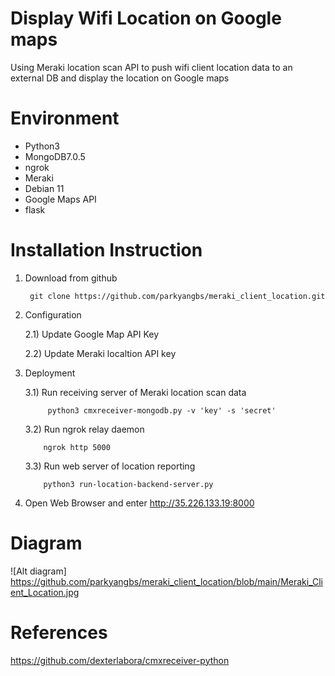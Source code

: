 # Display Wifi Location on Google maps
Using Meraki location scan API to push wifi client location data to an external DB and display the location on Google maps

# Environment
- Python3
- MongoDB7.0.5
- ngrok
- Meraki
- Debian 11
- Google Maps API
- flask

# Installation Instruction
1) Download from github
  
        git clone https://github.com/parkyangbs/meraki_client_location.git
2) Configuration

      2.1) Update Google Map API Key

      2.2) Update Meraki localtion API key
3) Deployment
   
      3.1) Run receiving server of Meraki location scan data
   
            python3 cmxreceiver-mongodb.py -v 'key' -s 'secret'
      3.2) Run ngrok relay daemon

           ngrok http 5000
      3.3) Run web server of location reporting

           python3 run-location-backend-server.py
   
4) Open Web Browser and enter http://35.226.133.19:8000
   
# Diagram
![Alt diagram] https://github.com/parkyangbs/meraki_client_location/blob/main/Meraki_Client_Location.jpg

# References
https://github.com/dexterlabora/cmxreceiver-python

